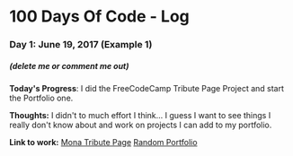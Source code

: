 # 100 Days Of Code - Log

### Day 1: June 19, 2017 (Example 1)
##### (delete me or comment me out)

**Today's Progress**: I did the FreeCodeCamp Tribute Page Project and start the Portfolio one.

**Thoughts:** I didn't to much effort I think... I guess I want to see things I really don't know about and work on projects I can add to my portfolio.

**Link to work:** 
[Mona Tribute Page](https://codepen.io/mbelisaire/pen/dRvmgZ)
[Random Portfolio](https://codepen.io/mbelisaire/pen/MopXpX)
